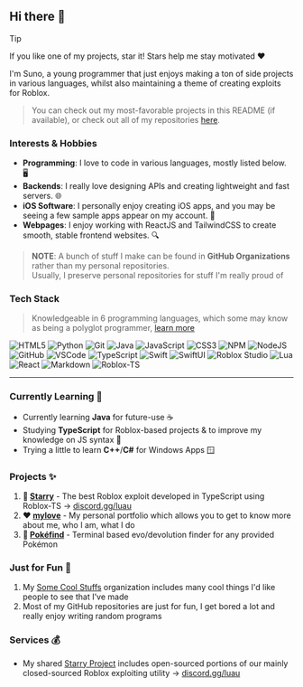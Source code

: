 ## Hi there 👋

> [!TIP]
> If you like one of my projects, star it! Stars help me stay motivated ❤️

I'm Suno, a young programmer that just enjoys making a ton of side projects in various languages, whilst also maintaining a theme of creating exploits for Roblox.
> You can check out my most-favorable projects in this README (if available), or check out all of my repositories [here](https://github.com/mr-suno?tab=repositories).

### Interests & Hobbies
* **Programming**:  I love to code in various languages, mostly listed below. 🖥️
* **Backends**: I really love designing APIs and creating lightweight and fast servers. 🌐
* **iOS Software**: I personally enjoy creating iOS apps, and you may be seeing a few sample apps appear on my account. 📱
* **Webpages**: I enjoy working with ReactJS and TailwindCSS to create smooth, stable frontend websites. 🔍

> **NOTE**: A bunch of stuff I make can be found in **GitHub Organizations** rather than my personal repositories.
> <br>Usually, I preserve personal repositories for stuff I'm really proud of

### Tech Stack

> Knowledgeable in 6 programming languages, which some may know as being a polyglot programmer, [learn more](https://www.techtarget.com/searchsoftwarequality/definition/polyglot-programming#:~:text=Polyglot%20programming%20is%20the%20practice%20of%20writing%20code,can%20speak%20and%20use%20at%20least%20four%20languages.)

![HTML5](https://img.shields.io/badge/html5-%23E34F26.svg?style=for-the-badge&logo=html5&logoColor=white)
![Python](https://img.shields.io/badge/python-3670A0?style=for-the-badge&logo=python&logoColor=ffdd54)
![Git](https://img.shields.io/badge/git-%23F05033.svg?style=for-the-badge&logo=git&logoColor=white)
![Java](https://img.shields.io/badge/java-%23ED8B00.svg?style=for-the-badge&logo=openjdk&logoColor=white)
![JavaScript](https://img.shields.io/badge/javascript-%23323330.svg?style=for-the-badge&logo=javascript&logoColor=%23F7DF1E)
![CSS3](https://img.shields.io/badge/css3-%231572B6.svg?style=for-the-badge&logo=css3&logoColor=white)
![NPM](https://img.shields.io/badge/NPM-%23CB3837.svg?style=for-the-badge&logo=npm&logoColor=white)
![NodeJS](https://img.shields.io/badge/node.js-6DA55F?style=for-the-badge&logo=node.js&logoColor=white)
![GitHub](https://img.shields.io/badge/github-%23121011.svg?style=for-the-badge&logo=github&logoColor=white)
![VSCode](https://img.shields.io/badge/VSCode-007ACC?style=for-the-badge&logo=visual-studio-code&logoColor=white)
![TypeScript](https://img.shields.io/badge/typescript-%23007ACC.svg?style=for-the-badge&logo=typescript&logoColor=white)
![Swift](https://img.shields.io/badge/swift-FA7343?style=for-the-badge&logo=swift&logoColor=white)
![SwiftUI](https://img.shields.io/badge/swiftui-%230099FF.svg?style=for-the-badge&logo=swift&logoColor=white)
![Roblox Studio](https://img.shields.io/badge/roblox%20studio-%23F7DF1E.svg?style=for-the-badge&logo=roblox&logoColor=black)
![Lua](https://img.shields.io/badge/lua-%232C2D72.svg?style=for-the-badge&logo=lua&logoColor=white)
![React](https://img.shields.io/badge/react-%2361DAFB.svg?style=for-the-badge&logo=react&logoColor=black)
![Markdown](https://img.shields.io/badge/markdown-%23000000.svg?style=for-the-badge&logo=markdown&logoColor=white)
![Roblox-TS](https://img.shields.io/badge/roblox--ts-%23EF4B25.svg?style=for-the-badge&logo=roblox&logoColor=white)

--- 

### Currently Learning 📖
- Currently learning **Java** for future-use ☕
- Studying **TypeScript** for Roblox-based projects & to improve my knowledge on JS syntax 🌴
- Trying a little to learn **C++**/**C#** for Windows Apps 🪟

### Projects ✨
1. **🌟 [Starry](https://github.com/Starry-Proj)** - The best Roblox exploit developed in TypeScript using Roblox-TS → [discord.gg/luau](https://discord.gg/luau)
2. **❤️ [mylove](https://github.com/mr-suno/mylove)** - My personal portfolio which allows you to get to know more about me, who I am, what I do
3. **💨 [Pokéfind](https://github.com/Some-Cool-Stuffs/Pokefind)** - Terminal based evo/devolution finder for any provided Pokémon

### Just for Fun 💨
1. My [Some Cool Stuffs](https://github.com/Some-Cool-Stuffs) organization includes many cool things I'd like people to see that I've made
2. Most of my GitHub repositories are just for fun, I get bored a lot and really enjoy writing random programs

### Services 💰
- My shared [Starry Project](https://github.com/Starry-Proj) includes open-sourced portions of our mainly closed-sourced Roblox exploiting utility  → [discord.gg/luau](https://discord.gg/luau)
